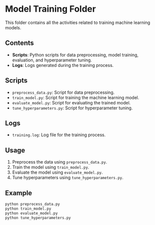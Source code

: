 # Model Training Folder

This folder contains all the activities related to training machine learning models.

## Contents

- **Scripts**: Python scripts for data preprocessing, model training, evaluation, and hyperparameter tuning.
- **Logs**: Logs generated during the training process.

## Scripts

- `preprocess_data.py`: Script for data preprocessing.
- `train_model.py`: Script for training the machine learning model.
- `evaluate_model.py`: Script for evaluating the trained model.
- `tune_hyperparameters.py`: Script for hyperparameter tuning.

## Logs

- `training.log`: Log file for the training process.

## Usage

1. Preprocess the data using `preprocess_data.py`.
2. Train the model using `train_model.py`.
3. Evaluate the model using `evaluate_model.py`.
4. Tune hyperparameters using `tune_hyperparameters.py`.

## Example

```sh
python preprocess_data.py
python train_model.py
python evaluate_model.py
python tune_hyperparameters.py
```
